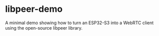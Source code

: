 # libpeer-demo
A minimal demo showing how to turn an ESP32-S3 into a WebRTC client using the open-source libpeer library.

